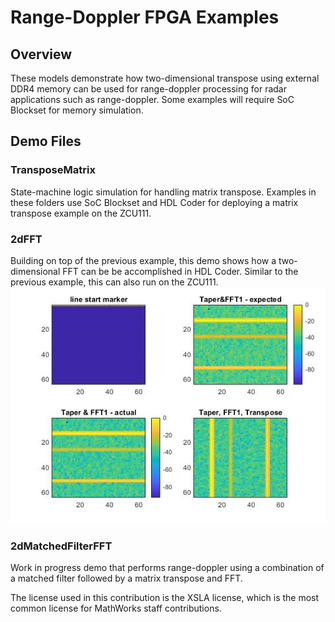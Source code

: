 # Range-Doppler FPGA Examples

## Overview

These models demonstrate how two-dimensional transpose using external DDR4 
memory can be used for range-doppler processing for radar applications such as
range-doppler. Some examples will require SoC Blockset for memory simulation.

## Demo Files

### TransposeMatrix ###

State-machine logic simulation for handling matrix transpose. Examples in these
folders use SoC Blockset and HDL Coder for deploying a matrix transpose example
on the ZCU111.

### 2dFFT ###

Building on top of the previous example, this demo shows how a two-dimensional FFT
can be be accomplished in HDL Coder. Similar to the previous example, this can also 
run on the ZCU111.
<img src = "2dFFT.jpg" width="600">

### 2dMatchedFilterFFT ###

Work in progress demo that performs range-doppler using a combination of a 
matched filter followed by a matrix transpose and FFT.

The license used in this contribution is the XSLA license, which is the most common license for MathWorks staff contributions.
